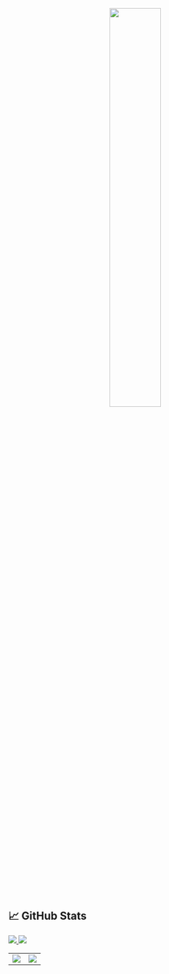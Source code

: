 <p align=center>
    <a href="https://discord.com/users/1192550894198329457"><img src="https://lanyard-profile-readme.vercel.app/api/1192550894198329457" width=45%></a>
  </p>
  
  ## &#x1f4c8; GitHub Stats
  
  <a href="https://github.com/itzvenskiy?tab=followers">
    <img src="https://img.shields.io/github/followers/itzvenskiy">
  </a>
  
  <a href="https://github.com/itzvenskiy">
     <img src="https://komarev.com/ghpvc/?username=itzvenskiy">
  </a>
  </br>
  
  <table>
    <tr>
      <td>
        <!-- Most Used Languages -->
        <a href="https://github.com/itzvenskiy">
          <img src="https://github-readme-stats.vercel.app/api/top-langs/?username=itzvenskiy&layout=donut&title_color=fff&text_color=fff&icon_color=ffff00&bg_color=1a1c1f" />
        </a>
      </td>
      <td>
        <!-- GitHub Stats -->
        <a href="https://github.com/itzvenskiy">
          <img src="https://github-readme-stats.vercel.app/api?username=itzvenskiy&show_icons=true&line_height=27&count_private=true&title_color=fff&text_color=fff&icon_color=ffff00&bg_color=1a1c1f" />
        </a>
      </td>
    </tr>
  </table>
  
  </br>
  </br>
  
